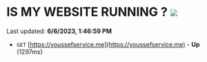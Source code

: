 # IS MY WEBSITE RUNNING ? [![](https://img.shields.io/static/v1?label=Sponsor&message=%E2%9D%A4&logo=GitHub&color=%23fe8e86)](https://github.com/sponsors/<username>)

Last updated: **6/6/2023, 1:46:59 PM**

- `GET` [https://youssefservice.me](https://youssefservice.me) - **Up** (1297ms)
